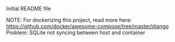 Initial README file

NOTE: For dockerizing this project, read more here: https://github.com/docker/awesome-compose/tree/master/django  
Problem: SQLite not syncing between host and container